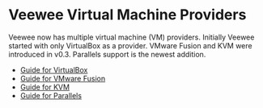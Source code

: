 # Veewee Virtual Machine Providers

Veewee now has multiple virtual machine (VM) providers. Initially Veewee started with only VirtualBox as a provider. VMware Fusion and KVM were introduced in v0.3.  Parallels support is the newest addition.

* [Guide for VirtualBox](vbox.md)
* [Guide for VMware Fusion](fusion.md)
* [Guide for KVM](kvm.md)
* [Guide for Parallels](parallels.md)
